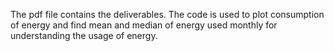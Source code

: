 The pdf file contains the deliverables. The code is used to plot consumption of energy and find mean and median of energy used monthly for understanding the usage of energy.
